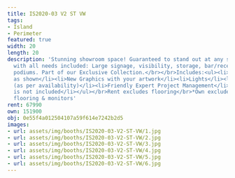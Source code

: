 ```yaml
---
title: IS2020-03 V2 ST VW
tags:
- Island
- Perimeter
featured: true
width: 20
length: 20
description: 'Stunning showroom space! Guaranteed to stand out at any show. Versatile
  with all needs included: Large signage, visibility, storage, bar/reception and product
  podiums. Part of our Exclusive Collection.</br></br>Includes:<ul><li>All Hardware
  as shown</li><li>New Graphics with your artwork</li><li>Lights</li><li>Counter</li><li>Furniture*
  (as per availability)</li><li>Friendly Expert Project Management</li><li>Video wall
  is not included</li></ul></br>Rent excludes flooring</br>*Own excludes furniture,
  flooring & monitors'
rent: 67990
own: 151900
obj: 0e55f4a012504107a59f614e7242b2d5
images:
- url: assets/img/booths/IS2020-03-V2-ST-VW/1.jpg
- url: assets/img/booths/IS2020-03-V2-ST-VW/2.jpg
- url: assets/img/booths/IS2020-03-V2-ST-VW/3.jpg
- url: assets/img/booths/IS2020-03-V2-ST-VW/4.jpg
- url: assets/img/booths/IS2020-03-V2-ST-VW/5.jpg
- url: assets/img/booths/IS2020-03-V2-ST-VW/6.jpg
---
```


